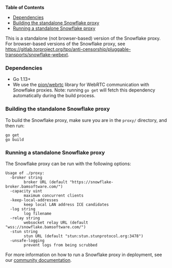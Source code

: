 <!-- START doctoc generated TOC please keep comment here to allow auto update -->
<!-- DON'T EDIT THIS SECTION, INSTEAD RE-RUN doctoc TO UPDATE -->
**Table of Contents**

- [Dependencies](#dependencies)
- [Building the standalone Snowflake proxy](#building-the-standalone-snowflake-proxy)
- [Running a standalone Snowflake proxy](#running-a-standalone-snowflake-proxy)

<!-- END doctoc generated TOC please keep comment here to allow auto update -->

This is a standalone (not browser-based) version of the Snowflake proxy. For browser-based versions of the Snowflake proxy, see https://gitlab.torproject.org/tpo/anti-censorship/pluggable-transports/snowflake-webext.

### Dependencies

- Go 1.13+
- We use the [pion/webrtc](https://github.com/pion/webrtc) library for WebRTC communication with Snowflake proxies. Note: running `go get` will fetch this dependency automatically during the build process.

### Building the standalone Snowflake proxy

To build the Snowflake proxy, make sure you are in the `proxy/` directory, and then run:

```
go get
go build
```

### Running a standalone Snowflake proxy

The Snowflake proxy can be run with the following options:
```
Usage of ./proxy:
  -broker string
        broker URL (default "https://snowflake-broker.bamsoftware.com/")
  -capacity uint
        maximum concurrent clients
  -keep-local-addresses
        keep local LAN address ICE candidates
  -log string
        log filename
  -relay string
        websocket relay URL (default "wss://snowflake.bamsoftware.com/")
  -stun string
        stun URL (default "stun:stun.stunprotocol.org:3478")
  -unsafe-logging
        prevent logs from being scrubbed
```

For more information on how to run a Snowflake proxy in deployment, see our [community documentation](https://community.torproject.org/relay/setup/snowflake/standalone/).

